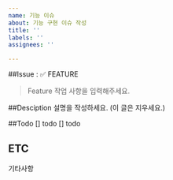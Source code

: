 ```yaml
---
name: 기능 이슈
about: 기능 구현 이슈 작성
title: ''
labels: ''
assignees: ''

---
```


##Issue : ✅ FEATURE
> Feature 작업 사항을 입력해주세요.


##Desciption
설명을 작성하세요. (이 글은 지우세요.)


##Todo
[] todo
[] todo


## ETC
기타사항

